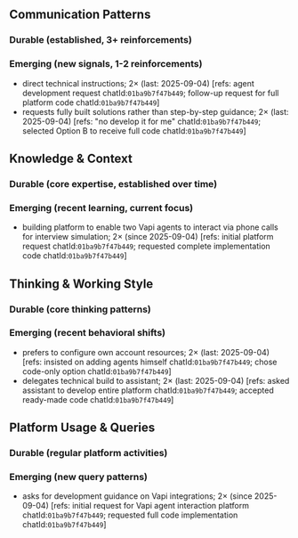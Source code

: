 ## Communication Patterns
### Durable (established, 3+ reinforcements)

### Emerging (new signals, 1-2 reinforcements)
- direct technical instructions; 2× (last: 2025-09-04) [refs: agent development request chatId:`01ba9b7f47b449`; follow-up request for full platform code chatId:`01ba9b7f47b449`]
- requests fully built solutions rather than step-by-step guidance; 2× (last: 2025-09-04) [refs: "no develop it for me" chatId:`01ba9b7f47b449`; selected Option B to receive full code chatId:`01ba9b7f47b449`]

## Knowledge & Context
### Durable (core expertise, established over time)

### Emerging (recent learning, current focus)
- building platform to enable two Vapi agents to interact via phone calls for interview simulation; 2× (since 2025-09-04) [refs: initial platform request chatId:`01ba9b7f47b449`; requested complete implementation code chatId:`01ba9b7f47b449`]

## Thinking & Working Style
### Durable (core thinking patterns)

### Emerging (recent behavioral shifts)
- prefers to configure own account resources; 2× (last: 2025-09-04) [refs: insisted on adding agents himself chatId:`01ba9b7f47b449`; chose code-only option chatId:`01ba9b7f47b449`]
- delegates technical build to assistant; 2× (last: 2025-09-04) [refs: asked assistant to develop entire platform chatId:`01ba9b7f47b449`; accepted ready-made code chatId:`01ba9b7f47b449`]

## Platform Usage & Queries
### Durable (regular platform activities)

### Emerging (new query patterns)
- asks for development guidance on Vapi integrations; 2× (since 2025-09-04) [refs: initial request for Vapi agent interaction platform chatId:`01ba9b7f47b449`; requested full code implementation chatId:`01ba9b7f47b449`]